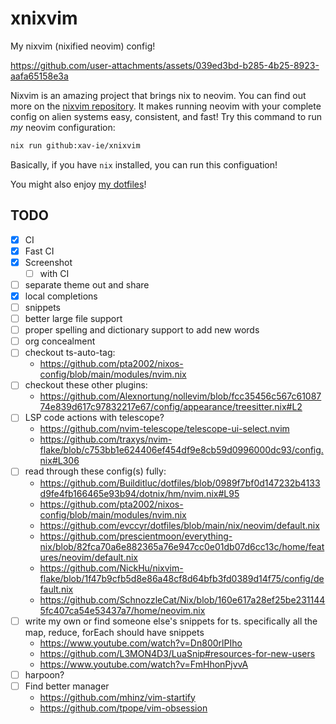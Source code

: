 # xnixvim

My nixvim (nixified neovim) config!

https://github.com/user-attachments/assets/039ed3bd-b285-4b25-8923-aafa65158e3a

Nixvim is an amazing project that brings nix to neovim. You can find out more on the [nixvim repository](https://github.com/nix-community/nixvim). It makes running neovim with your complete config on alien systems easy, consistent, and fast! Try this command to run _my_ neovim configuration:

```sh
nix run github:xav-ie/xnixvim
```

Basically, if you have `nix` installed, you can run this configuation!

You might also enjoy [my dotfiles](https://github.com/xav-ie/dots)!

## TODO

- [x] CI
- [x] Fast CI
- [x] Screenshot
  - [ ] with CI
- [ ] separate theme out and share
- [x] local completions
- [ ] snippets
- [ ] better large file support
- [ ] proper spelling and dictionary support to add new words
- [ ] org concealment
- [ ] checkout ts-auto-tag:
  - https://github.com/pta2002/nixos-config/blob/main/modules/nvim.nix
- [ ] checkout these other plugins:
  - https://github.com/Alexnortung/nollevim/blob/fcc35456c567c6108774e839d617c97832217e67/config/appearance/treesitter.nix#L2
- [ ] LSP code actions with telescope?
  - https://github.com/nvim-telescope/telescope-ui-select.nvim
  - https://github.com/traxys/nvim-flake/blob/c753bb1e624406ef454df9e8cb59d0996000dc93/config.nix#L306
- [ ] read through these config(s) fully:
  - https://github.com/Builditluc/dotfiles/blob/0989f7bf0d147232b4133d9fe4fb166465e93b94/dotnix/hm/nvim.nix#L95
  - https://github.com/pta2002/nixos-config/blob/main/modules/nvim.nix
  - https://github.com/evccyr/dotfiles/blob/main/nix/neovim/default.nix
  - https://github.com/prescientmoon/everything-nix/blob/82fca70a6e882365a76e947cc0e01db07d6cc13c/home/features/neovim/default.nix
  - https://github.com/NickHu/nixvim-flake/blob/1f47b9cfb5d8e86a48cf8d64bfb3fd0389d14f75/config/default.nix
  - https://github.com/SchnozzleCat/Nix/blob/160e617a28ef25be2311445fc407ca54e53437a7/home/neovim.nix
- [ ] write my own or find someone else's snippets for ts. specifically all the map, reduce, forEach should have snippets
  - https://www.youtube.com/watch?v=Dn800rlPIho
  - https://github.com/L3MON4D3/LuaSnip#resources-for-new-users
  - https://www.youtube.com/watch?v=FmHhonPjvvA
- [ ] harpoon?
- [ ] Find better manager
  - https://github.com/mhinz/vim-startify
  - https://github.com/tpope/vim-obsession
